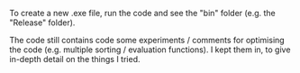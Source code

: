 To create a new .exe file, run the code and see the "bin" folder (e.g. the "Release" folder).

The code still contains code some experiments / comments for optimising the code (e.g. multiple sorting / evaluation functions). I kept them in, to give in-depth detail on the things I tried.
